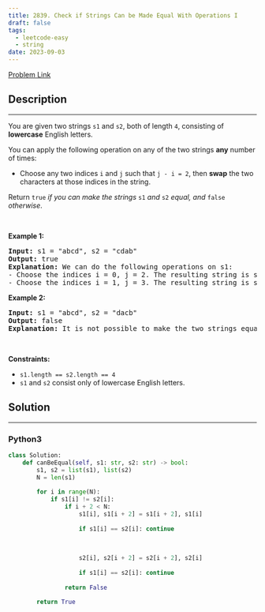 ```yaml
---
title: 2839. Check if Strings Can be Made Equal With Operations I
draft: false
tags: 
  - leetcode-easy
  - string
date: 2023-09-03
---
```


[Problem Link](https://leetcode.com/problems/check-if-strings-can-be-made-equal-with-operations-i/)

## Description

---
<p>You are given two strings <code>s1</code> and <code>s2</code>, both of length <code>4</code>, consisting of <strong>lowercase</strong> English letters.</p>

<p>You can apply the following operation on any of the two strings <strong>any</strong> number of times:</p>

<ul>
	<li>Choose any two indices <code>i</code> and <code>j</code> such that <code>j - i = 2</code>, then <strong>swap</strong> the two characters at those indices in the string.</li>
</ul>

<p>Return <code>true</code><em> if you can make the strings </em><code>s1</code><em> and </em><code>s2</code><em> equal, and </em><code>false</code><em> otherwise</em>.</p>

<p>&nbsp;</p>
<p><strong class="example">Example 1:</strong></p>

<pre>
<strong>Input:</strong> s1 = &quot;abcd&quot;, s2 = &quot;cdab&quot;
<strong>Output:</strong> true
<strong>Explanation:</strong> We can do the following operations on s1:
- Choose the indices i = 0, j = 2. The resulting string is s1 = &quot;cbad&quot;.
- Choose the indices i = 1, j = 3. The resulting string is s1 = &quot;cdab&quot; = s2.
</pre>

<p><strong class="example">Example 2:</strong></p>

<pre>
<strong>Input:</strong> s1 = &quot;abcd&quot;, s2 = &quot;dacb&quot;
<strong>Output:</strong> false
<strong>Explanation:</strong> It is not possible to make the two strings equal.
</pre>

<p>&nbsp;</p>
<p><strong>Constraints:</strong></p>

<ul>
	<li><code>s1.length == s2.length == 4</code></li>
	<li><code>s1</code> and <code>s2</code> consist only of lowercase English letters.</li>
</ul>


## Solution

---
### Python3
``` py title='check-if-strings-can-be-made-equal-with-operations-i'
class Solution:
    def canBeEqual(self, s1: str, s2: str) -> bool:
        s1, s2 = list(s1), list(s2)
        N = len(s1)
        
        for i in range(N):
            if s1[i] != s2[i]:
                if i + 2 < N:
                    s1[i], s1[i + 2] = s1[i + 2], s1[i]
                    
                    if s1[i] == s2[i]: continue
                        
                    
                        
                    s2[i], s2[i + 2] = s2[i + 2], s2[i]
                    
                    if s1[i] == s2[i]: continue
                
                return False
        
        return True
```

